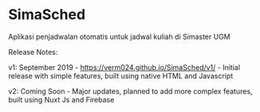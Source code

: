 # SimaSched

Aplikasi penjadwalan otomatis untuk jadwal kuliah di Simaster UGM

Release Notes:

v1: September 2019 - https://verm024.github.io/SimaSched/v1/ - Initial release with simple features, built using native HTML and Javascript

v2: Coming Soon - Major updates, planned to add more complex features, built using Nuxt Js and Firebase
